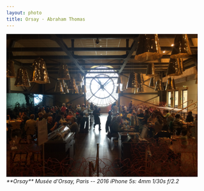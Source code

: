```yaml
---
layout: photo
title: Orsay · Abraham Thomas
---
```


<img src="/assets/photos/Orsay.jpg" width="540px" class="photo">

<i>
**Orsay**  
Musée d'Orsay, Paris -- 2016  
iPhone 5s: 4mm 1/30s f/2.2  
</i>
